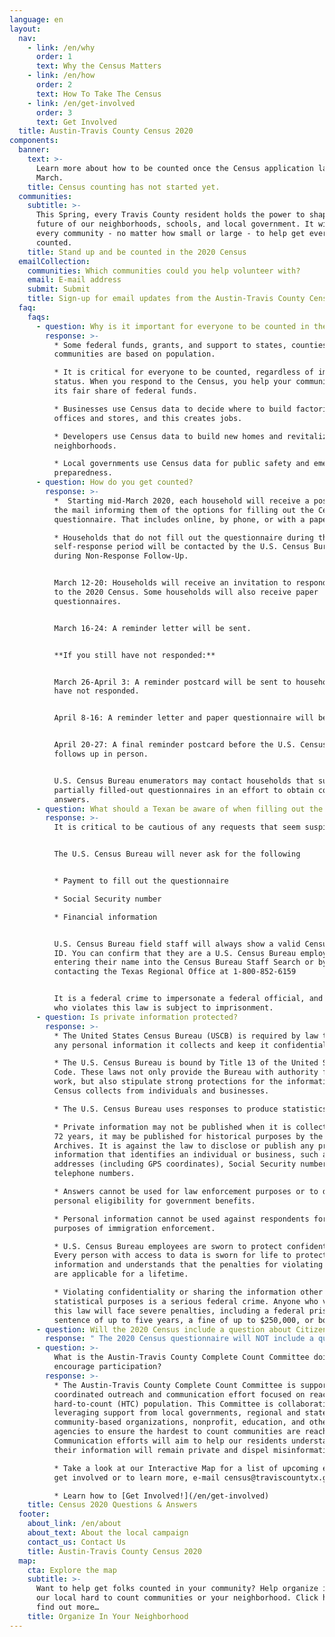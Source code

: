 ```yaml
---
language: en
layout:
  nav:
    - link: /en/why
      order: 1
      text: Why the Census Matters
    - link: /en/how
      order: 2
      text: How To Take The Census
    - link: /en/get-involved
      order: 3
      text: Get Involved
  title: Austin-Travis County Census 2020
components:
  banner:
    text: >-
      Learn more about how to be counted once the Census application launches in
      March.
    title: Census counting has not started yet.
  communities:
    subtitle: >-
      This Spring, every Travis County resident holds the power to shape the
      future of our neighborhoods, schools, and local government. It will take
      every community - no matter how small or large - to help get everyone
      counted.
    title: Stand up and be counted in the 2020 Census
  emailCollection:
    communities: Which communities could you help volunteer with?
    email: E-mail address
    submit: Submit
    title: Sign-up for email updates from the Austin-Travis County Census campaign.
  faq:
    faqs:
      - question: Why is it important for everyone to be counted in the Census?
        response: >-
          * Some federal funds, grants, and support to states, counties and
          communities are based on population.

          * It is critical for everyone to be counted, regardless of immigration
          status. When you respond to the Census, you help your community get
          its fair share of federal funds.

          * Businesses use Census data to decide where to build factories,
          offices and stores, and this creates jobs.

          * Developers use Census data to build new homes and revitalize
          neighborhoods.

          * Local governments use Census data for public safety and emergency
          preparedness.
      - question: How do you get counted?
        response: >-
          *  Starting mid-March 2020, each household will receive a postcard in
          the mail informing them of the options for filling out the Census
          questionnaire. That includes online, by phone, or with a paper form.

          * Households that do not fill out the questionnaire during the
          self-response period will be contacted by the U.S. Census Bureau
          during Non-Response Follow-Up. 


          March 12-20: Households will receive an invitation to respond online
          to the 2020 Census. Some households will also receive paper
          questionnaires.


          March 16-24: A reminder letter will be sent.


          **If you still have not responded:**


          March 26-April 3: A reminder postcard will be sent to households that
          have not responded.


          April 8-16: A reminder letter and paper questionnaire will be sent.


          April 20-27: A final reminder postcard before the U.S. Census Bureau
          follows up in person.


          U.S. Census Bureau enumerators may contact households that submit
          partially filled-out questionnaires in an effort to obtain complete
          answers.
      - question: What should a Texan be aware of when filling out the Census?
        response: >-
          It is critical to be cautious of any requests that seem suspicious.


          The U.S. Census Bureau will never ask for the following


          * Payment to fill out the questionnaire

          * Social Security number

          * Financial information


          U.S. Census Bureau field staff will always show a valid Census Bureau
          ID. You can confirm that they are a U.S. Census Bureau employee by
          entering their name into the Census Bureau Staff Search or by
          contacting the Texas Regional Office at 1-800-852-6159


          It is a federal crime to impersonate a federal official, and anyone
          who violates this law is subject to imprisonment.
      - question: Is private information protected?
        response: >-
          * The United States Census Bureau (USCB) is required by law to protect
          any personal information it collects and keep it confidential.

          * The U.S. Census Bureau is bound by Title 13 of the United States
          Code. These laws not only provide the Bureau with authority for its
          work, but also stipulate strong protections for the information the
          Census collects from individuals and businesses.

          * The U.S. Census Bureau uses responses to produce statistics.

          * Private information may not be published when it is collected. After
          72 years, it may be published for historical purposes by the National
          Archives. It is against the law to disclose or publish any private
          information that identifies an individual or business, such as names,
          addresses (including GPS coordinates), Social Security numbers, and
          telephone numbers.

          * Answers cannot be used for law enforcement purposes or to determine
          personal eligibility for government benefits.

          * Personal information cannot be used against respondents for the
          purposes of immigration enforcement.

          * U.S. Census Bureau employees are sworn to protect confidentiality.
          Every person with access to data is sworn for life to protect personal
          information and understands that the penalties for violating this law
          are applicable for a lifetime.

          * Violating confidentiality or sharing the information other than for
          statistical purposes is a serious federal crime. Anyone who violates
          this law will face severe penalties, including a federal prison
          sentence of up to five years, a fine of up to $250,000, or both.
      - question: Will the 2020 Census include a question about Citizenship?
        response: " The 2020 Census questionnaire will NOT include a question about an individual’s citizenship status. Everyone, regardless of their immigration status, has certain basic rights. For those who have concerns about opening your doors, there are other ways you can participate. You can participate from the comfort of your home online and over the phone, or at community run assistance center. Please complete your Census questionnaire. An incomplete questionnaire may increase your chances of nonresponse follow-up by the U.S. Census Bureau. Households will receive an invitation to respond online to the 2020 Census beginning March 12, 2020. Your participation is vital, and your information is protected. "
      - question: >-
          What is the Austin-Travis County Complete Count Committee doing to
          encourage participation?
        response: >-
          * The Austin-Travis County Complete Count Committee is supporting a
          coordinated outreach and communication effort focused on reaching the
          hard-to-count (HTC) population. This Committee is collaborating and
          leveraging support from local governments, regional and statewide
          community-based organizations, nonprofit, education, and other
          agencies to ensure the hardest to count communities are reached.
          Communication efforts will aim to help our residents understand that
          their information will remain private and dispel misinformation.

          * Take a look at our Interactive Map for a list of upcoming events to
          get involved or to learn more, e-mail census@traviscountytx.gov.

          * Learn how to [Get Involved!](/en/get-involved)
    title: Census 2020 Questions & Answers
  footer:
    about_link: /en/about
    about_text: About the local campaign
    contact_us: Contact Us
    title: Austin-Travis County Census 2020
  map:
    cta: Explore the map
    subtitle: >-
      Want to help get folks counted in your community? Help organize in one of
      our local hard to count communities or your neighborhood. Click here to
      find out more…
    title: Organize In Your Neighborhood
---
```


